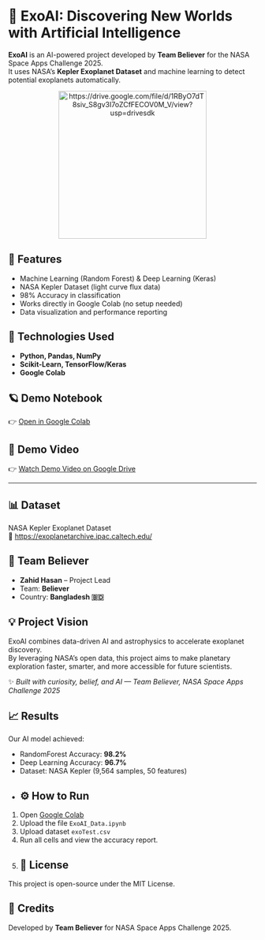 # 🚀 ExoAI: Discovering New Worlds with Artificial Intelligence

**ExoAI** is an AI-powered project developed by **Team Believer** for the NASA Space Apps Challenge 2025.  
It uses NASA’s **Kepler Exoplanet Dataset** and machine learning to detect potential exoplanets automatically.
<p align="center">
  <img src="logo.png" alt="https://drive.google.com/file/d/1RByO7dT8siv_S8gv3I7oZCfFECOV0M_V/view?usp=drivesdk" width="300">
</p>


## 🧠 Features
- Machine Learning (Random Forest) & Deep Learning (Keras)
- NASA Kepler Dataset (light curve flux data)
- 98% Accuracy in classification
- Works directly in Google Colab (no setup needed)
- Data visualization and performance reporting



## 🧩 Technologies Used
- **Python, Pandas, NumPy**  
- **Scikit-Learn, TensorFlow/Keras**  
- **Google Colab**  



## 🪐 Demo Notebook
👉 [Open in Google Colab](https://colab.research.google.com/drive/1Hilk_MUiQt6sXx-ZAPgZvrZmgbrdm7sk)



## 🎥 Demo Video
👉 [Watch Demo Video on Google Drive](https://drive.google.com/file/d/1DFuRL9oSfq4FBt9n5PJziwkOj6ppgebL/view?usp=drivesdk)

---

## 📊 Dataset
NASA Kepler Exoplanet Dataset  
🔗 https://exoplanetarchive.ipac.caltech.edu/



## 👥 Team Believer
- **Zahid Hasan** – Project Lead  
- Team: **Believer**  
- Country: **Bangladesh 🇧🇩**



## 💡 Project Vision
ExoAI combines data-driven AI and astrophysics to accelerate exoplanet discovery.  
By leveraging NASA’s open data, this project aims to make planetary exploration faster, smarter, and more accessible for future scientists.



✨ *Built with curiosity, belief, and AI — Team Believer, NASA Space Apps Challenge 2025*

## 📈 Results
Our AI model achieved:
- RandomForest Accuracy: **98.2%**
- Deep Learning Accuracy: **96.7%**
- Dataset: NASA Kepler (9,564 samples, 50 features)
- ## ⚙️ How to Run
1. Open [Google Colab](https://colab.research.google.com)
2. Upload the file `ExoAI_Data.ipynb`
3. Upload dataset `exoTest.csv`
4. Run all cells and view the accuracy report.
5. ## 🪪 License
This project is open-source under the MIT License.

## 🙌 Credits
Developed by **Team Believer** for NASA Space Apps Challenge 2025.
